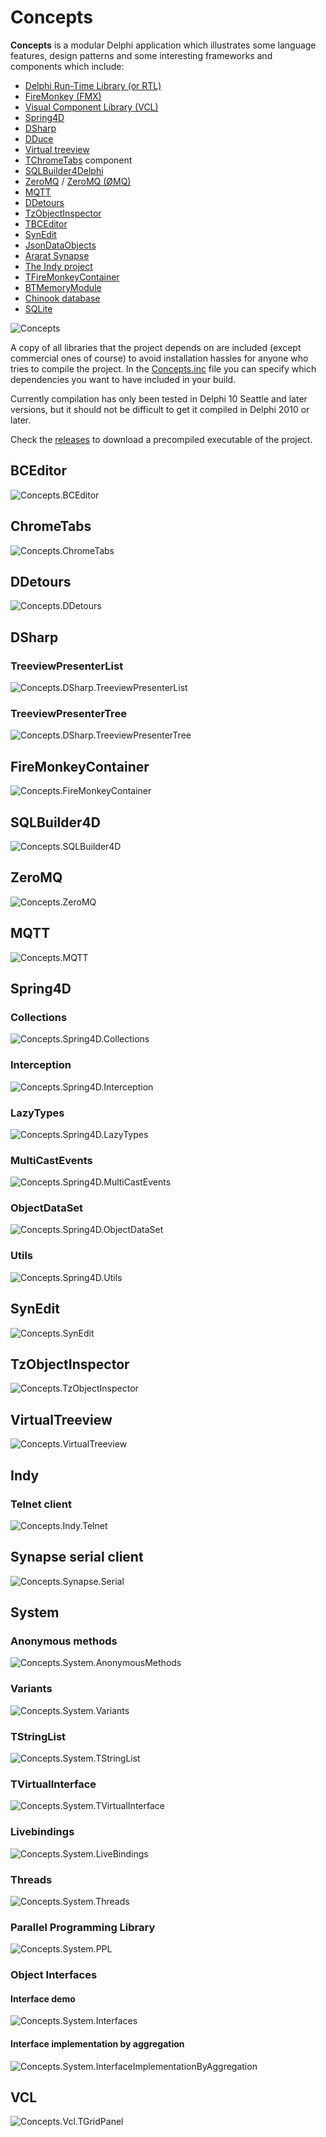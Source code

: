 # Concepts

**Concepts** is a modular Delphi application which illustrates some language features, design patterns and some interesting frameworks and components which include:

* [Delphi Run-Time Library (or RTL)](http://docwiki.embarcadero.com/RADStudio/Tokyo/en/Using_the_RTL_(Run-Time_Library))
* [FireMonkey (FMX)](http://docwiki.embarcadero.com/Libraries/Tokyo/en/FMX)
* [Visual Component Library (VCL)](http://docwiki.embarcadero.com/RADStudio/Tokyo/en/VCL_Overview)
* [Spring4D](http://bitbucket.org/sglienke/spring4d)
* [DSharp](http://bitbucket.org/sglienke/dsharp)
* [DDuce](http://github.com/beNative/dduce)
* [Virtual treeview](http://github.com/Virtual-TreeView/Virtual-TreeView)
* [TChromeTabs](http://github.com/norgepaul/TChromeTabs) component
* [SQLBuilder4Delphi](http://github.com/ezequieljuliano/SQLBuilder4Delphi) 
* [ZeroMQ](http://github.com/zedalaye/Delphi-ZeroMQ) / [ZeroMQ (ØMQ)](http://zeromq.org)
* [MQTT](http://github.com/wizinfantry/delphi-mqtt-client)
* [DDetours](http://github.com/MahdiSafsafi/delphi-detours-library)
* [TzObjectInspector](http://github.com/MahdiSafsafi/zcontrols)
* [TBCEditor](http://github.com/bonecode/TBCEditor)
* [SynEdit](https://github.com/SynEdit/SynEdit)
* [JsonDataObjects](http://github.com/ahausladen/JsonDataObjects)
* [Ararat Synapse](http://sourceforge.net/projects/synalist/)
* [The Indy project](http://www.indyproject.org/)
* [TFireMonkeyContainer](http://parnassus.co/open-source/tfiremonkeycontainer/)
* [BTMemoryModule](http://github.com/DSPlayer/memorymodule)
* [Chinook database](http://github.com/lerocha/chinook-database)
* [SQLite](https://www.sqlite.org/)

![Concepts](https://github.com/beNative/Concepts/blob/master/Wiki/Concepts_14-02-2017%2015-07-20.png)

A copy of all libraries that the project depends on are included (except commercial ones of course) to avoid installation hassles for anyone who tries to compile the project. 
In the [Concepts.inc](http://github.com/beNative/Concepts/blob/master/Concepts.inc) file you can specify which dependencies you want to have included in your build.

Currently compilation has only been tested in Delphi 10 Seattle and later versions, but it should not be difficult to get it compiled in  Delphi 2010 or later.

Check the [releases](http://github.com/beNative/Concepts/releases) to download a precompiled executable of the project.

## BCEditor
![Concepts.BCEditor](https://github.com/beNative/Concepts/blob/master/Images/Concepts.BCEditor.png)

## ChromeTabs
![Concepts.ChromeTabs](https://github.com/beNative/Concepts/blob/master/Images/Concepts.ChromeTabs.png)

## DDetours
![Concepts.DDetours](https://github.com/beNative/Concepts/blob/master/Images/Concepts.DDetours.png)

## DSharp

### TreeviewPresenterList

![Concepts.DSharp.TreeviewPresenterList](https://github.com/beNative/Concepts/blob/master/Images/Concepts.DSharp.TreeviewPresenterList.png)

### TreeviewPresenterTree

![Concepts.DSharp.TreeviewPresenterTree](https://github.com/beNative/Concepts/blob/master/Images/Concepts.DSharp.TreeviewPresenterTree.png)

## FireMonkeyContainer

![Concepts.FireMonkeyContainer](https://github.com/beNative/Concepts/blob/master/Images/Concepts.FireMonkeyContainer.png)

## SQLBuilder4D

![Concepts.SQLBuilder4D](https://github.com/beNative/Concepts/blob/master/Images/Concepts.SQLBuilder4D.png)

## ZeroMQ

![Concepts.ZeroMQ](https://github.com/beNative/Concepts/blob/master/Images/Concepts.ZeroMQ.png)

## MQTT

![Concepts.MQTT](https://github.com/beNative/Concepts/blob/master/Images/Concepts.MQTT.png)

## Spring4D

### Collections

![Concepts.Spring4D.Collections](https://github.com/beNative/Concepts/blob/master/Images/Concepts.Spring4D.Collections.png)

### Interception

![Concepts.Spring4D.Interception](https://github.com/beNative/Concepts/blob/master/Images/Concepts.Spring4D.Interception.png)

### LazyTypes

![Concepts.Spring4D.LazyTypes](https://github.com/beNative/Concepts/blob/master/Images/Concepts.Spring4D.LazyTypes.png)

### MultiCastEvents

![Concepts.Spring4D.MultiCastEvents](https://github.com/beNative/Concepts/blob/master/Images/Concepts.Spring4D.MultiCastEvents.png)

### ObjectDataSet

![Concepts.Spring4D.ObjectDataSet](https://github.com/beNative/Concepts/blob/master/Images/Concepts.Spring4D.ObjectDataSet.png)

### Utils

![Concepts.Spring4D.Utils](https://github.com/beNative/Concepts/blob/master/Images/Concepts.Spring4D.Utils.png)

## SynEdit

![Concepts.SynEdit](https://github.com/beNative/Concepts/blob/master/Images/Concepts.SynEdit.png)

## TzObjectInspector

![Concepts.TzObjectInspector](https://github.com/beNative/Concepts/blob/master/Images/Concepts.TzObjectInspector.png)

## VirtualTreeview

![Concepts.VirtualTreeview](https://github.com/beNative/Concepts/blob/master/Images/Concepts.VirtualTreeview.png)

## Indy

### Telnet client

![Concepts.Indy.Telnet](https://github.com/beNative/Concepts/blob/master/Images/Concepts.Indy.Telnet.png)

## Synapse serial client

![Concepts.Synapse.Serial](https://github.com/beNative/Concepts/blob/master/Images/Concepts.Synapse.Serial.png)

## System

### Anonymous methods

![Concepts.System.AnonymousMethods](https://github.com/beNative/Concepts/blob/master/Images/Concepts.System.AnonymousMethods.png)

### Variants

![Concepts.System.Variants](https://github.com/beNative/Concepts/blob/master/Images/Concepts.System.Variants.png)

### TStringList

![Concepts.System.TStringList](https://github.com/beNative/Concepts/blob/master/Images/Concepts.System.TStringList.png)

### TVirtualInterface

![Concepts.System.TVirtualInterface](https://github.com/beNative/Concepts/blob/master/Images/Concepts.System.TVirtualInterface.png)

### Livebindings

![Concepts.System.LiveBindings](https://github.com/beNative/Concepts/blob/master/Images/Concepts.System.LiveBindings.png)

### Threads

![Concepts.System.Threads](https://github.com/beNative/Concepts/blob/master/Images/Concepts.System.Threads.png)

### Parallel Programming Library

![Concepts.System.PPL](https://github.com/beNative/Concepts/blob/master/Images/Concepts.System.PPL.png)

### Object Interfaces

#### Interface demo

![Concepts.System.Interfaces](https://github.com/beNative/Concepts/blob/master/Images/Concepts.System.Interfaces.png)

#### Interface implementation by aggregation

![Concepts.System.InterfaceImplementationByAggregation](https://github.com/beNative/Concepts/blob/master/Images/Concepts.System.InterfaceImplementationByAggregation.png)

## VCL

![Concepts.Vcl.TGridPanel](https://github.com/beNative/Concepts/blob/master/Images/Concepts.Vcl.TGridPanel.png)

